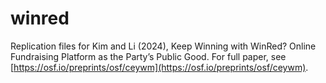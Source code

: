 # winred

Replication files for Kim and Li (2024), Keep Winning with WinRed? Online Fundraising Platform as the Party’s Public Good. For full paper, see [https://osf.io/preprints/osf/ceywm](https://osf.io/preprints/osf/ceywm).

